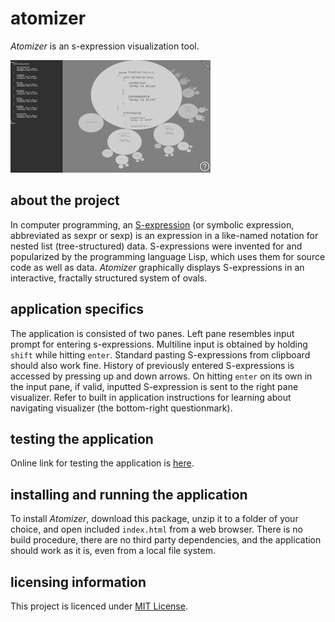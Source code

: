 # atomizer

*Atomizer* is an s-expression visualization tool.

![](media/ssh-320-atomizer.png)

## about the project

In computer programming, an [S-expression](https://en.wikipedia.org/wiki/S-expression) (or symbolic expression, abbreviated as sexpr or sexp) is an expression in a like-named notation for nested list (tree-structured) data. S-expressions were invented for and popularized by the programming language Lisp, which uses them for source code as well as data. *Atomizer* graphically displays S-expressions in an interactive, fractally structured system of ovals.

## application specifics

The application is consisted of two panes. Left pane resembles input prompt for entering s-expressions. Multiline input is obtained by holding `shift` while hitting `enter`. Standard pasting S-expressions from clipboard should also work fine. History of previously entered S-expressions is accessed by pressing up and down arrows. On hitting `enter` on its own in the input pane, if valid, inputted S-expression is sent to the right pane visualizer. Refer to built in application instructions for learning about navigating visualizer (the bottom-right questionmark).

## testing the application

Online link for testing the application is [here](https://contrast-zone.github.io/atomizer/).

## installing and running the application

To install *Atomizer*, download this package, unzip it to a folder of your choice, and open included `index.html` from a web browser. There is no build procedure, there are no third party dependencies, and the application should work as it is, even from a local file system.

## licensing information

This project is licenced under [MIT License](LICENSE).
